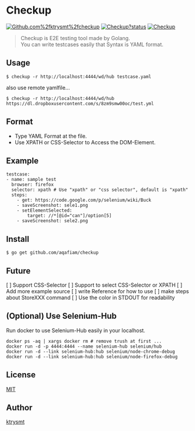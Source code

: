 # Checkup

<a class="repo-badge" href="https://badge.fury.io/for/go/github.com/ktrysmt/checkup"><img src="https://badge.fury.io/go/github.com%2Fktrysmt%2Fcheckup.svg" alt="Github.com%2fktrysmt%2fcheckup"></a>
    <a class="repo-badge" href="https://godoc.org/github.com/ktrysmt/checkup"><img src="https://godoc.org/github.com/ktrysmt/checkup?status.svg" alt="Checkup?status"></a>
    <a class="repo-badge" href="https://goreportcard.com/report/github.com/ktrysmt/checkup"><img src="https://goreportcard.com/badge/github.com/ktrysmt/checkup" alt="Checkup"></a>

> Checkup is E2E testing tool made by Golang.  
> You can write testcases easily that Syntax is YAML format.

## Usage

```
$ checkup -r http://localhost:4444/wd/hub testcase.yaml
```

also use remote yamlfile...
 
```
$ checkup -r http://localhost:4444/wd/hub https://dl.dropboxusercontent.com/s/8zm9smw00oc/test.yml
```

## Format

- Type YAML Format at the file.
- Use XPATH or CSS-Selector to Access the DOM-Element.

## Example

```
testcase:
- name: sample test
  browser: firefox
  selector: xpath # Use "xpath" or "css selector", default is "xpath"
  steps:
    - get: https://code.google.com/p/selenium/wiki/Buck
    - saveScreenshot: sele1.png
    - setElementSelected: 
        target: //*[@id="can"]/option[5]
    - saveScreenshot: sele2.png
```
 
## Install

```
$ go get github.com/aqafiam/checkup
```

## Future

[ ] Support CSS-Selector
[ ] Support to select CSS-Selector or XPATH
[ ] Add more example source
[ ] write Reference for how to use
[ ] make steps about StoreXXX command
[ ] Use the color in STDOUT for readability

## (Optional) Use Selenium-Hub

Run docker to use Selenium-Hub easily in your localhost.

```
docker ps -aq | xargs docker rm # remove trush at first ...
docker run -d -p 4444:4444 --name selenium-hub selenium/hub
docker run -d --link selenium-hub:hub selenium/node-chrome-debug
docker run -d --link selenium-hub:hub selenium/node-firefox-debug
```

## License

[MIT](./LICENSE)

## Author

[ktrysmt](https://github.com/ktrysmt)

